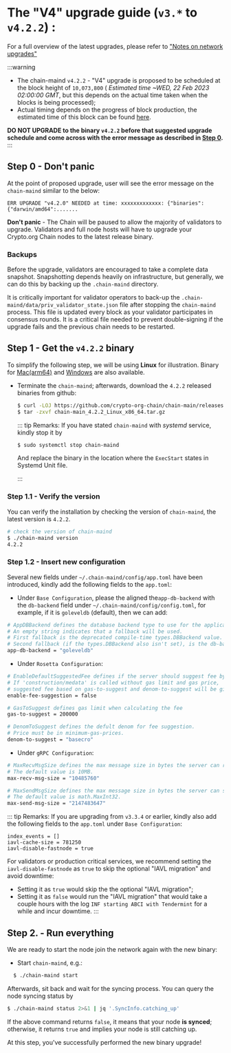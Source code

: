 # The "V4" upgrade guide (`v3.*` to `v4.2.2`) : 

For a full overview of the latest upgrades, please refer to ["Notes on network upgrades"](https://crypto.org/docs/getting-started/mainnet.html#step-0-notes-on-network-upgrades)

:::warning
- The chain-maind `v4.2.2` - "V4" upgrade is proposed to be scheduled at the block height of `10,073,800` ( *Estimated time ~WED, 22 Feb 2023 02:00:00 GMT*, but this depends on the actual time taken when the blocks is being processed);
- Actual timing depends on the progress of block production, the estimated time of this block can be found [here](https://www.mintscan.io/crypto-org/blocks/10073800).

**DO NOT UPGRADE to the binary `v4.2.2` before that suggested upgrade schedule and come across with the error message as described in [Step 0](#step-0-don-t-panic).**
:::


## Step 0 - Don't panic 
At the point of proposed upgrade, user will see the error message on the `chain-maind` similar to the below: 

`ERR UPGRADE "v4.2.0" NEEDED at time: xxxxxxxxxxxxx: {"binaries":{"darwin/amd64":.......`

**Don't panic** - The Chain will be paused to allow the majority of validators to upgrade. Validators and full node hosts will have to upgrade your Crypto.org Chain nodes to the latest release binary.


### Backups
Before the upgrade, validators are encouraged to take a complete data snapshot. Snapshotting depends heavily on infrastructure, but generally, we can do this by backing up the `.chain-maind` directory.

It is critically important for validator operators to back-up the `.chain-maind/data/priv_validator_state.json` file after stopping the `chain-maind` process. This file is updated every block as your validator participates in consensus rounds. It is a critical file needed to prevent double-signing if the upgrade fails and the previous chain needs to be restarted.



## Step 1 - Get the `v4.2.2` binary

To simplify the following step, we will be using **Linux** for illustration. Binary for
[Mac(arm64)](https://github.com/crypto-org-chain/chain-main/releases/download/v4.2.2/chain-main_4.2.2_Darwin_arm64.tar.gz) and [Windows](https://github.com/crypto-org-chain/chain-main/releases/download/v4.2.2/chain-main_4.2.2_Windows_x86_64.zip) are also available. 

- Terminate the `chain-maind`; afterwards, download the `4.2.2` released binaries from github:

  ```bash
  $ curl -LOJ https://github.com/crypto-org-chain/chain-main/releases/download/v4.2.2/chain-main_4.2.2_Linux_x86_64.tar.gz
  $ tar -zxvf chain-main_4.2.2_Linux_x86_64.tar.gz
  ```


    ::: tip Remarks: 
    If you have stated `chain-maind` with *systemd* service, kindly stop it by 

    ```bash 
    $ sudo systemctl stop chain-maind
    ```
    And replace the binary in the location where the `ExecStart` states in Systemd Unit file.
    
    :::


### Step 1.1 -  Verify the version

You can verify the installation by checking the version of `chain-maind`, the latest version is `4.2.2`.

  ```bash 
  # check the version of chain-maind
  $ ./chain-maind version
  4.2.2
  ```

### Step 1.2 -  Insert new configuration

Several new fields under `~/.chain-maind/config/app.toml` have been introduced, kindly add the following fields to the `app.toml`:
- Under `Base Configuration`, please the aligned the`app-db-backend` with the `db-backend` field under `~/.chain-maind/config/config.toml`, for example, if it is `goleveldb` (default), then we can add:
```bash
# AppDBBackend defines the database backend type to use for the application and snapshots DBs.
# An empty string indicates that a fallback will be used.
# First fallback is the deprecated compile-time types.DBBackend value.
# Second fallback (if the types.DBBackend also isn't set), is the db-backend value set in Tendermint's config.toml.
app-db-backend = "goleveldb"
```
 


- Under `Rosetta Configuration`:
```bash
# EnableDefaultSuggestedFee defines if the server should suggest fee by default.
# If 'construction/medata' is called without gas limit and gas price,
# suggested fee based on gas-to-suggest and denom-to-suggest will be given.
enable-fee-suggestion = false

# GasToSuggest defines gas limit when calculating the fee
gas-to-suggest = 200000

# DenomToSuggest defines the defult denom for fee suggestion.
# Price must be in minimum-gas-prices.
denom-to-suggest = "basecro"
```
- Under `gRPC Configuration`:
```bash
# MaxRecvMsgSize defines the max message size in bytes the server can receive.
# The default value is 10MB.
max-recv-msg-size = "10485760"

# MaxSendMsgSize defines the max message size in bytes the server can send.
# The default value is math.MaxInt32.
max-send-msg-size = "2147483647"
```

::: tip Remarks:
If you are upgrading from `v3.3.4` or earlier, kindly also add  the following fields to the `app.toml` under `Base Configuration`:

```
index_events = []
iavl-cache-size = 781250
iavl-disable-fastnode = true
```

For validators or production critical services, we recommend setting the `iavl-disable-fastnode` as `true` to skip the optional "IAVL migration" and avoid downtime: 
- Setting it as `true` would skip the the optional "IAVL migration";
- Setting it as `false` would run the "IAVL migration" that would take a couple hours with the log `INF starting ABCI with Tendermint` for a while and incur downtime.
:::


## Step 2. - Run everything

We are ready to start the node join the network again with the new binary:

- Start `chain-maind`, e.g.:

```bash
  $ ./chain-maind start
```


Afterwards, sit back and wait for the syncing process. You can query the node syncing status by
  ```bash
  $ ./chain-maind status 2>&1 | jq '.SyncInfo.catching_up'
  ```
If the above command returns `false`, it means that your node **is synced**; otherwise, it returns `true` and implies your node is still catching up.


At this step, you've successfully performed the new binary upgrade!

